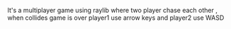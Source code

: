 It's a multiplayer game using raylib where two player chase each other , when collides game is over
player1 use arrow keys  and player2 use WASD
